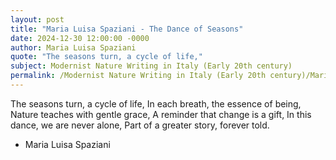```yaml
---
layout: post
title: "Maria Luisa Spaziani - The Dance of Seasons"
date: 2024-12-30 12:00:00 -0000
author: Maria Luisa Spaziani
quote: "The seasons turn, a cycle of life,"
subject: Modernist Nature Writing in Italy (Early 20th century)
permalink: /Modernist Nature Writing in Italy (Early 20th century)/Maria Luisa Spaziani/Maria Luisa Spaziani - The Dance of Seasons
---
```


The seasons turn, a cycle of life,
In each breath, the essence of being,
Nature teaches with gentle grace,
A reminder that change is a gift,
In this dance, we are never alone,
Part of a greater story, forever told.

- Maria Luisa Spaziani
